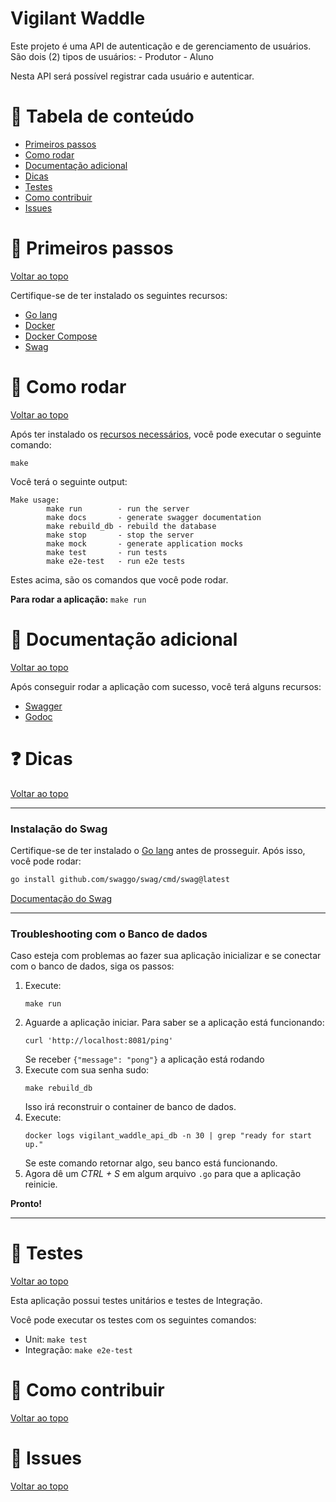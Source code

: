 # Vigilant Waddle

Este projeto é uma API de autenticação e de gerenciamento de usuários.
São dois (2) tipos de usuários:
	- Produtor
	- Aluno

Nesta API será possível registrar cada usuário e autenticar.


# :pushpin: Tabela de conteúdo

- [Primeiros passos](#footprints-primeiros-passos)
- [Como rodar](#runner-como-rodar)
- [Documentação adicional](#book-documentação-adicional)
- [Dicas](#question-dicas)
- [Testes](#apple-testes)
- [Como contribuir](#barber-como-contribuir)
- [Issues](#bug-issues)

# :footprints: Primeiros passos
[Voltar ao topo](#vigilant-waddle)

Certifique-se de ter instalado os seguintes recursos:
- [Go lang](https://go.dev/doc/install)
- [Docker](https://docs.docker.com/engine/install/)
- [Docker Compose](https://docs.docker.com/compose/install/)
- [Swag](#instalação-do-swag)

# :runner: Como rodar
[Voltar ao topo](#vigilant-waddle)

Após ter instalado os [recursos necessários](#footprints-primeiros-passos), você pode executar o seguinte comando:

```shell
make
```

Você terá o seguinte output:

```shell
Make usage:
        make run        - run the server
        make docs       - generate swagger documentation
        make rebuild_db - rebuild the database
        make stop       - stop the server
        make mock       - generate application mocks
        make test       - run tests
        make e2e-test   - run e2e tests
```

Estes acima, são os comandos que você pode rodar.

**Para rodar a aplicação:** `make run`

# :book: Documentação adicional
[Voltar ao topo](#vigilant-waddle)

Após conseguir rodar a aplicação com sucesso, você terá alguns recursos:
- [Swagger](http://localhost:8081/swagger/index.html)
- [Godoc](http://localhost:6061/pkg/github.com/jeanmolossi/vigilant-waddle/)

# :question: Dicas
[Voltar ao topo](#vigilant-waddle)

---

### Instalação do Swag

Certifique-se de ter instalado o [Go lang](https://go.dev/doc/install) antes de prosseguir. Após isso, você pode rodar:

```sh
go install github.com/swaggo/swag/cmd/swag@latest
```

[Documentação do Swag](https://github.com/swaggo/swag)

---

### Troubleshooting com o Banco de dados

Caso esteja com problemas ao fazer sua aplicação inicializar e se conectar com o banco de dados, siga os passos:

1. Execute:
	```shell
	make run
	```
2. Aguarde a aplicação iniciar.
	Para saber se a aplicação está funcionando:
	```shell
	curl 'http://localhost:8081/ping'
	```
	Se receber `{"message": "pong"}` a aplicação está rodando
3. Execute com sua senha sudo:
	```shell
	make rebuild_db
	```
	Isso irá reconstruir o container de banco de dados.
4. Execute:
	```shell
	docker logs vigilant_waddle_api_db -n 30 | grep "ready for start up."
	```
	Se este comando retornar algo, seu banco está funcionando.
5. Agora dê um _CTRL + S_ em algum arquivo `.go` para que a aplicação reinicie.

**Pronto!**

---

# :apple: Testes
[Voltar ao topo](#vigilant-waddle)

Esta aplicação possui testes unitários e testes de Integração.

Você pode executar os testes com os seguintes comandos:
- Unit: `make test`
- Integração: `make e2e-test`

# :barber: Como contribuir
[Voltar ao topo](#vigilant-waddle)

# :bug: Issues
[Voltar ao topo](#vigilant-waddle)
